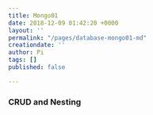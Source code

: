 ```yaml
---
title: Mongo01
date: 2018-12-09 01:42:20 +0000
layout: ''
permalink: "/pages/database-mongo01-md"
creationdate: ''
author: Pi
tags: []
published: false

---
```

### CRUD and Nesting